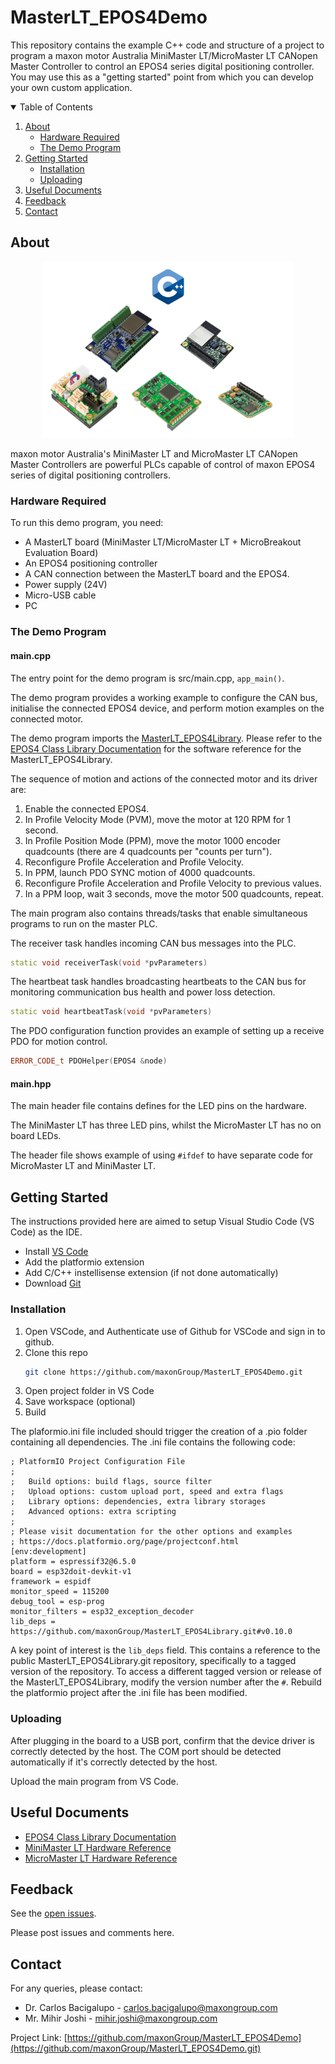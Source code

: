 # MasterLT_EPOS4Demo

This repository contains the example C++ code and structure of a project to program a maxon motor Australia MiniMaster LT/MicroMaster LT CANopen Master Controller to control an EPOS4 series digital positioning controller. 
You may use this as a "getting started" point from which you can develop your own custom application. 


<!-- TABLE OF CONTENTS -->
<details open="open">
  <summary>Table of Contents</summary>
  <ol>
    <li>
      <a href="#about">About</a>
      <ul>
        <li><a href="#hardware-required">Hardware Required</a></li>
        <li><a href="#the-demo-program">The Demo Program</a></li>
      </ul>
    </li>
    <li>
      <a href="#getting-started">Getting Started</a>
      <ul>
        <li><a href="#installation">Installation</a></li>
        <li><a href="#uploading">Uploading</a></li>
      </ul>
    </li>
    <li><a href="#useful-documents">Useful Documents</a></li>
    <li><a href="#feedback">Feedback</a></li>
    <li><a href="#contact">Contact</a></li>
  </ol>
</details>


<!-- ABOUT -->
## About
<p align="center">
    <img src="images\EPOS4Class_Cover.png" alt="maxon motor Australia MiniMaster LT, MicroMaster LT, EPOS4 Series" width="400">
</p>

maxon motor Australia's MiniMaster LT and MicroMaster LT CANopen Master Controllers are powerful PLCs capable of control of maxon EPOS4 series of digital positioning controllers. 

### Hardware Required 

To run this demo program, you need:

* A MasterLT board (MiniMaster LT/MicroMaster LT + MicroBreakout Evaluation Board)
* An EPOS4 positioning controller
* A CAN connection between the MasterLT board and the EPOS4.
* Power supply (24V)
* Micro-USB cable 
* PC

### The Demo Program

#### main.cpp

The entry point for the demo program is src/main.cpp, ```app_main()```.

The demo program provides a working example to configure the CAN bus, initialise the connected EPOS4 device, and perform motion examples on the connected motor. 

The demo program imports the [MasterLT_EPOS4Library](https://github.com/maxonGroup/MasterLT_EPOS4Library). 
Please refer to the [EPOS4 Class Library Documentation](https://www.maxongroup.net.au/medias/sys_master/root/9233349345310/2402-EPOS4Class-Documentation.pdf) for the software reference for the MasterLT_EPOS4Library.

The sequence of motion and actions of the connected motor and its driver are:

1. Enable the connected EPOS4.
2. In Profile Velocity Mode (PVM), move the motor at 120 RPM for 1 second.
3. In Profile Position Mode (PPM), move the motor 1000 encoder quadcounts (there are 4 quadcounts per "counts per turn").
4. Reconfigure Profile Acceleration and Profile Velocity.
5. In PPM, launch PDO SYNC motion of 4000 quadcounts.
6. Reconfigure Profile Acceleration and Profile Velocity to previous values. 
7. In a PPM loop, wait 3 seconds, move the motor 500 quadcounts, repeat.


The main program also contains threads/tasks that enable simultaneous programs to run on the master PLC. 

The receiver task handles incoming CAN bus messages into the PLC.
```cpp
static void receiverTask(void *pvParameters)
```

The heartbeat task handles broadcasting heartbeats to the CAN bus for monitoring communication bus health and power loss detection.
```cpp
static void heartbeatTask(void *pvParameters)
```


The PDO configuration function provides an example of setting up a receive PDO for motion control.
```cpp
ERROR_CODE_t PDOHelper(EPOS4 &node)
```

#### main.hpp

The main header file contains defines for the LED pins on the hardware.

The MiniMaster LT has three LED pins, whilst the MicroMaster LT has no on board LEDs. 

The header file shows example of using ```#ifdef``` to have separate code for MicroMaster LT and MiniMaster LT.

<!-- GETTING STARTED -->
## Getting Started

The instructions provided here are aimed to setup Visual Studio Code (VS Code) as the IDE. 

* Install [VS Code](https://code.visualstudio.com/)
* Add the platformio extension
* Add C/C++ instellisense extension (if not done automatically)
* Download [Git](https://git-scm.com/downloads)


### Installation

1. Open VSCode, and Authenticate use of Github for VSCode and sign in to github.
2. Clone this repo
   ```sh
   git clone https://github.com/maxonGroup/MasterLT_EPOS4Demo.git
   ```
2. Open project folder in VS Code
3. Save workspace (optional)
4. Build

The plaformio.ini file included should trigger the creation of a .pio folder containing all dependencies. The .ini file contains the following code:

```
; PlatformIO Project Configuration File
;
;   Build options: build flags, source filter
;   Upload options: custom upload port, speed and extra flags
;   Library options: dependencies, extra library storages
;   Advanced options: extra scripting
;
; Please visit documentation for the other options and examples
; https://docs.platformio.org/page/projectconf.html
[env:development]
platform = espressif32@6.5.0
board = esp32doit-devkit-v1
framework = espidf
monitor_speed = 115200
debug_tool = esp-prog
monitor_filters = esp32_exception_decoder
lib_deps = https://github.com/maxonGroup/MasterLT_EPOS4Library.git#v0.10.0
```

A key point of interest is the ```lib_deps``` field. This contains a reference to the public MasterLT_EPOS4Library.git repository, specifically to a tagged version of the repository.
To access a different tagged version or release of the MasterLT_EPOS4Library, modify the version number after the  ```#```.
Rebuild the platformio project after the .ini file has been modified. 


### Uploading

After plugging in the board to a USB port, confirm that the device driver is correctly detected by the host. The COM port should be detected automatically if it's correctly detected by the host. 

Upload the main program from VS Code. 


## Useful Documents

* [EPOS4 Class Library Documentation](https://www.maxongroup.net.au/medias/sys_master/root/9233349345310/2402-EPOS4Class-Documentation.pdf) 
* [MiniMaster LT Hardware Reference](https://www.maxongroup.net.au/medias/sys_master/root/9232989061150/2402-MiniMaster-LT-Hardware-Reference.pdf)
* [MicroMaster LT Hardware Reference](https://www.maxongroup.net.au/medias/sys_master/root/9224075935774/2401-MicroMaster-LT-Hardware-Reference.pdf)


<!-- Feedback -->
## Feedback

See the [open issues](https://github.com/maxonGroup/MasterLT_EPOS4Demo/issues).

Please post issues and comments here. 


<!-- CONTACT -->
## Contact

For any queries, please contact:
* Dr. Carlos Bacigalupo - carlos.bacigalupo@maxongroup.com
* Mr. Mihir Joshi - mihir.joshi@maxongroup.com

Project Link: [https://github.com/maxonGroup/MasterLT_EPOS4Demo](https://github.com/maxonGroup/MasterLT_EPOS4Demo.git)